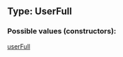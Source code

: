 ## Type: UserFull  

### Possible values (constructors):

[userFull](../constructors/userFull.md)  

